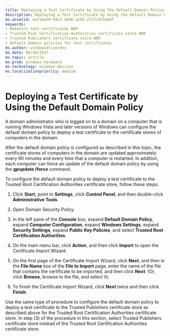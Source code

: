 ```yaml
---
title: Deploying a Test Certificate by Using the Default Domain Policy
description: Deploying a Test Certificate by Using the Default Domain Policy
ms.assetid: eafa4e20-94c5-49d6-a192-2fc7c9f1e64f
keywords:
- MakeCert test certificates WDK
- Trusted Root Certification Authorities certificate store WDK
- Trusted Publishers certificate store WDK
- default domain policies for test certificates
ms.author: windowsdriverdev
ms.date: 04/20/2017
ms.topic: article
ms.prod: windows-hardware
ms.technology: windows-devices
ms.localizationpriority: medium
---
```


# Deploying a Test Certificate by Using the Default Domain Policy


A domain administrator who is logged on to a domain on a computer that is running Windows Vista and later versions of Windows can configure the default domain policy to deploy a test certificate to the certificate stores of computers in the domain.

After the default domain policy is configured as described in this topic, the certificate stores of computers in the domain are updated approximately every 90 minutes and every time that a computer is restarted. In addition, each computer can force an update of the default domain policy by using the **gpupdate /force** command.

To configure the default domain policy to deploy a test certificate to the Trusted Root Certification Authorities certificate store, follow these steps:

1.  Click **Start**, point to **Settings**, click **Control Panel**, and then double-click **Administrative Tools**.

2.  Open Domain Security Policy.

3.  In the left pane of the **Console** box, expand **Default Domain Policy**, expand **Computer Configuration**, expand **Windows Settings**, expand **Security Settings**, expand **Public Key Policies**, and select **Trusted Root Certification Authorities**.

4.  On the main menu bar, click **Action**, and then click **Import** to open the Certificate Import Wizard.

5.  On the first page of the Certificate Import Wizard, click **Next**, and then in the **File Name** box of the **File to Import** page, enter the name of the file that contains the certificate to be imported, and then click **Next**. (Or, click **Browse**, browse to the file, and select it).

6.  To finish the Certificate Import Wizard, click **Next** twice and then click **Finish**.

Use the same type of procedure to configure the default domain policy to deploy a test certificate to the Trusted Publishers certificate store as described above for the Trusted Root Certification Authorities certificate store. In step (3) of the procedure in this section, select Trusted Publishers certificate store instead of the Trusted Root Certification Authorities certificate store.

 

 





